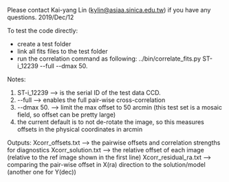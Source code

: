 Please contact Kai-yang Lin (kylin@asiaa.sinica.edu.tw) if you have any questions.
2019/Dec/12


To test the code directly:
- create a test folder
- link all fits files to the test folder
- run the correlation command as following:
../bin/correlate_fits.py ST-i_12239 --full --dmax 50.

Notes:
1. ST-i_12239 --> is the serial ID of the test data CCD. 
2. --full --> enables the full pair-wise cross-correlation
3. --dmax 50. --> limit the max offset to 50 arcmin (this test set is a mosaic field, so offset can be pretty large)
4. the current default is to not de-rotate the image, so this measures offsets in the physical coordinates in arcmin

Outputs:
Xcorr_offsets.txt --> the pairwise offsets and correlation strengths for diagnostics
Xcorr_solution.txt --> the relative offset of each image (relative to the ref image shown in the first line)
Xcorr_residual_ra.txt --> comparing the pair-wise offset in X(ra) direction to the solution/model (another one for Y(dec))


